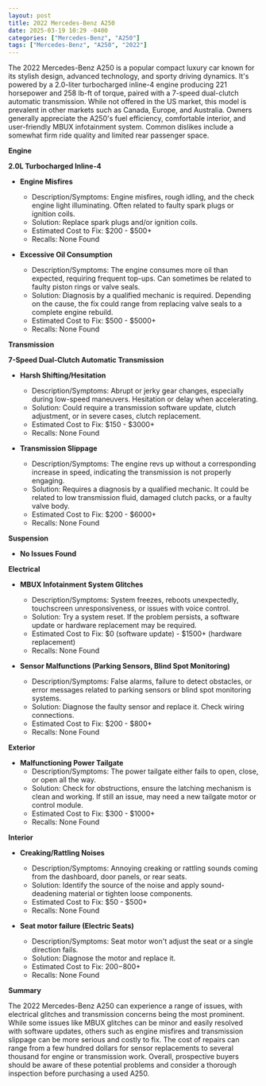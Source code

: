 ```yaml
---
layout: post
title: 2022 Mercedes-Benz A250
date: 2025-03-19 10:29 -0400
categories: ["Mercedes-Benz", "A250"]
tags: ["Mercedes-Benz", "A250", "2022"]
---
```

The 2022 Mercedes-Benz A250 is a popular compact luxury car known for its stylish design, advanced technology, and sporty driving dynamics. It's powered by a 2.0-liter turbocharged inline-4 engine producing 221 horsepower and 258 lb-ft of torque, paired with a 7-speed dual-clutch automatic transmission. While not offered in the US market, this model is prevalent in other markets such as Canada, Europe, and Australia. Owners generally appreciate the A250's fuel efficiency, comfortable interior, and user-friendly MBUX infotainment system. Common dislikes include a somewhat firm ride quality and limited rear passenger space.

**Engine**

**2.0L Turbocharged Inline-4**

*   **Engine Misfires**
    *   Description/Symptoms: Engine misfires, rough idling, and the check engine light illuminating. Often related to faulty spark plugs or ignition coils.
    *   Solution: Replace spark plugs and/or ignition coils.
    *   Estimated Cost to Fix: $200 - $500+
    *   Recalls: None Found

*   **Excessive Oil Consumption**
    *   Description/Symptoms: The engine consumes more oil than expected, requiring frequent top-ups. Can sometimes be related to faulty piston rings or valve seals.
    *   Solution: Diagnosis by a qualified mechanic is required. Depending on the cause, the fix could range from replacing valve seals to a complete engine rebuild.
    *   Estimated Cost to Fix: $500 - $5000+
    *   Recalls: None Found

**Transmission**

**7-Speed Dual-Clutch Automatic Transmission**

*   **Harsh Shifting/Hesitation**
    *   Description/Symptoms: Abrupt or jerky gear changes, especially during low-speed maneuvers. Hesitation or delay when accelerating.
    *   Solution: Could require a transmission software update, clutch adjustment, or in severe cases, clutch replacement.
    *   Estimated Cost to Fix: $150 - $3000+
    *   Recalls: None Found

*   **Transmission Slippage**
    *   Description/Symptoms: The engine revs up without a corresponding increase in speed, indicating the transmission is not properly engaging.
    *   Solution: Requires a diagnosis by a qualified mechanic. It could be related to low transmission fluid, damaged clutch packs, or a faulty valve body.
    *   Estimated Cost to Fix: $200 - $6000+
    *   Recalls: None Found

**Suspension**

*   **No Issues Found**

**Electrical**

*   **MBUX Infotainment System Glitches**
    *   Description/Symptoms: System freezes, reboots unexpectedly, touchscreen unresponsiveness, or issues with voice control.
    *   Solution: Try a system reset. If the problem persists, a software update or hardware replacement may be required.
    *   Estimated Cost to Fix: $0 (software update) - $1500+ (hardware replacement)
    *   Recalls: None Found

*   **Sensor Malfunctions (Parking Sensors, Blind Spot Monitoring)**
    *   Description/Symptoms: False alarms, failure to detect obstacles, or error messages related to parking sensors or blind spot monitoring systems.
    *   Solution: Diagnose the faulty sensor and replace it. Check wiring connections.
    *   Estimated Cost to Fix: $200 - $800+
    *   Recalls: None Found

**Exterior**

*   **Malfunctioning Power Tailgate**
    *   Description/Symptoms: The power tailgate either fails to open, close, or open all the way.
    *   Solution: Check for obstructions, ensure the latching mechanism is clean and working. If still an issue, may need a new tailgate motor or control module.
    *   Estimated Cost to Fix: $300 - $1000+
    *   Recalls: None Found

**Interior**

*   **Creaking/Rattling Noises**
    *   Description/Symptoms: Annoying creaking or rattling sounds coming from the dashboard, door panels, or rear seats.
    *   Solution: Identify the source of the noise and apply sound-deadening material or tighten loose components.
    *   Estimated Cost to Fix: $50 - $500+
    *   Recalls: None Found

*   **Seat motor failure (Electric Seats)**
    * Description/Symptoms: Seat motor won't adjust the seat or a single direction fails.
    * Solution: Diagnose the motor and replace it.
    * Estimated Cost to Fix: $200-$800+
    * Recalls: None Found

**Summary**

The 2022 Mercedes-Benz A250 can experience a range of issues, with electrical glitches and transmission concerns being the most prominent. While some issues like MBUX glitches can be minor and easily resolved with software updates, others such as engine misfires and transmission slippage can be more serious and costly to fix. The cost of repairs can range from a few hundred dollars for sensor replacements to several thousand for engine or transmission work. Overall, prospective buyers should be aware of these potential problems and consider a thorough inspection before purchasing a used A250.

